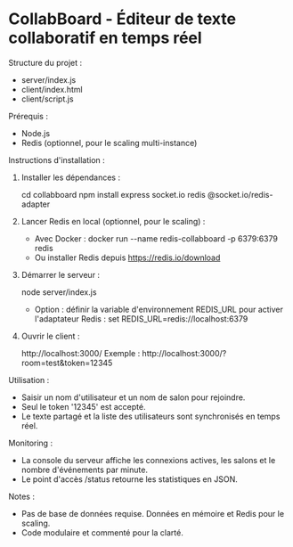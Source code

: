 # CollabBoard - Éditeur de texte collaboratif en temps réel

Structure du projet :
- server/index.js
- client/index.html
- client/script.js

Prérequis :
- Node.js
- Redis (optionnel, pour le scaling multi-instance)

Instructions d'installation :

1. Installer les dépendances :

   cd collabboard
   npm install express socket.io redis @socket.io/redis-adapter

2. Lancer Redis en local (optionnel, pour le scaling) :

   - Avec Docker :
     docker run --name redis-collabboard -p 6379:6379 redis
   - Ou installer Redis depuis https://redis.io/download

3. Démarrer le serveur :

   node server/index.js

   - Option : définir la variable d'environnement REDIS_URL pour activer l'adaptateur Redis :
     set REDIS_URL=redis://localhost:6379

4. Ouvrir le client :

   http://localhost:3000/
   Exemple : http://localhost:3000/?room=test&token=12345

Utilisation :
- Saisir un nom d'utilisateur et un nom de salon pour rejoindre.
- Seul le token '12345' est accepté.
- Le texte partagé et la liste des utilisateurs sont synchronisés en temps réel.

Monitoring :
- La console du serveur affiche les connexions actives, les salons et le nombre d'événements par minute.
- Le point d'accès /status retourne les statistiques en JSON.

Notes :
- Pas de base de données requise. Données en mémoire et Redis pour le scaling.
- Code modulaire et commenté pour la clarté.
